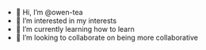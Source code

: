 - 👋 Hi, I’m @owen-tea
- 👀 I’m interested in my interests
- 🌱 I’m currently learning how to learn
- 💞️ I’m looking to collaborate on being more collaborative
